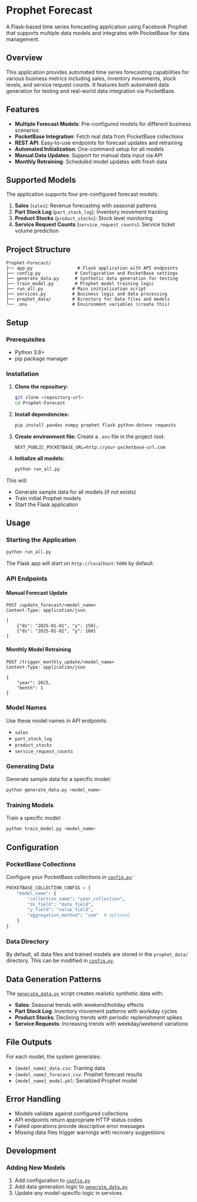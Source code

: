 # Prophet Forecast

A Flask-based time series forecasting application using Facebook Prophet that supports multiple data models and integrates with PocketBase for data management.

## Overview

This application provides automated time series forecasting capabilities for various business metrics including sales, inventory movements, stock levels, and service request counts. It features both automated data generation for testing and real-world data integration via PocketBase.

## Features

- **Multiple Forecast Models**: Pre-configured models for different business scenarios
- **PocketBase Integration**: Fetch real data from PocketBase collections
- **REST API**: Easy-to-use endpoints for forecast updates and retraining
- **Automated Initialization**: One-command setup for all models
- **Manual Data Updates**: Support for manual data input via API
- **Monthly Retraining**: Scheduled model updates with fresh data

## Supported Models

The application supports four pre-configured forecast models:

1. **Sales** (`sales`): Revenue forecasting with seasonal patterns
2. **Part Stock Log** (`part_stock_log`): Inventory movement tracking
3. **Product Stocks** (`product_stocks`): Stock level monitoring
4. **Service Request Counts** (`service_request_counts`): Service ticket volume prediction

## Project Structure

```
Prophet-Forecast/
├── app.py                 # Flask application with API endpoints
├── config.py             # Configuration and PocketBase settings
├── generate_data.py      # Synthetic data generation for testing
├── train_model.py        # Prophet model training logic
├── run_all.py           # Main initialization script
├── services.py          # Business logic and data processing
├── prophet_data/        # Directory for data files and models
└── .env                 # Environment variables (create this)
```

## Setup

### Prerequisites

- Python 3.8+
- pip package manager

### Installation

1. **Clone the repository:**
   ```bash
   git clone <repository-url>
   cd Prophet-Forecast
   ```

2. **Install dependencies:**
   ```bash
   pip install pandas numpy prophet flask python-dotenv requests
   ```

3. **Create environment file:**
   Create a `.env` file in the project root:
   ```env
   NEXT_PUBLIC_POCKETBASE_URL=http://your-pocketbase-url.com
   ```

4. **Initialize all models:**
   ```bash
   python run_all.py
   ```

This will:
- Generate sample data for all models (if not exists)
- Train initial Prophet models
- Start the Flask application

## Usage

### Starting the Application

```bash
python run_all.py
```

The Flask app will start on `http://localhost:5000` by default.

### API Endpoints

#### Manual Forecast Update
```http
POST /update_forecast/<model_name>
Content-Type: application/json

[
    {"ds": "2025-01-01", "y": 150},
    {"ds": "2025-01-02", "y": 160}
]
```

#### Monthly Model Retraining
```http
POST /trigger_monthly_update/<model_name>
Content-Type: application/json

{
    "year": 2025,
    "month": 1
}
```

### Model Names

Use these model names in API endpoints:
- `sales`
- `part_stock_log`
- `product_stocks`
- `service_request_counts`

### Generating Data

Generate sample data for a specific model:
```bash
python generate_data.py <model_name>
```

### Training Models

Train a specific model:
```bash
python train_model.py <model_name>
```

## Configuration

### PocketBase Collections

Configure your PocketBase collections in [`config.py`](config.py):

```python
POCKETBASE_COLLECTION_CONFIG = {
    "model_name": {
        "collection_name": "your_collection",
        "ds_field": "date_field",
        "y_field": "value_field",
        "aggregation_method": "sum"  # optional
    }
}
```

### Data Directory

By default, all data files and trained models are stored in the `prophet_data/` directory. This can be modified in [`config.py`](config.py).

## Data Generation Patterns

The [`generate_data.py`](generate_data.py) script creates realistic synthetic data with:

- **Sales**: Seasonal trends with weekend/holiday effects
- **Part Stock Log**: Inventory movement patterns with workday cycles
- **Product Stocks**: Declining trends with periodic replenishment spikes
- **Service Requests**: Increasing trends with weekday/weekend variations

## File Outputs

For each model, the system generates:
- `{model_name}_data.csv`: Training data
- `{model_name}_forecast.csv`: Prophet forecast results
- `{model_name}_model.pkl`: Serialized Prophet model

## Error Handling

- Models validate against configured collections
- API endpoints return appropriate HTTP status codes
- Failed operations provide descriptive error messages
- Missing data files trigger warnings with recovery suggestions

## Development

### Adding New Models

1. Add configuration to [`config.py`](config.py)
2. Add data generation logic to [`generate_data.py`](generate_data.py)
3. Update any model-specific logic in services
